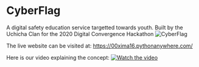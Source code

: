 # CyberFlag
A digital safety education service targetted towards youth. Built by the Uchicha Clan for the 2020 Digital Convergence Hackathon 
![CyberFlag](https://media.discordapp.net/attachments/769308865245478965/770469314813624320/unknown.png?width=684&height=684)

The live website can be visited at: https://00xima16.pythonanywhere.com/

Here is our video explaining the concept: [![Watch the video](https://img.youtube.com/vi/0BTefzNtGJI/maxresdefault.jpg)](https://youtu.be/0BTefzNtGJI)
